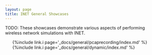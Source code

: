 ```yaml
---
layout: page
title: INET General Showcases
---
```


TODO: These showcases demonstrate various aspects of performing wireless network
simulations with INET.

<ul>
  {%include link.i page='_docs/general/pcaprecording/index.md' %}
  {%include link.i page='_docs/general/dynamic/index.md' %}
</ul>
